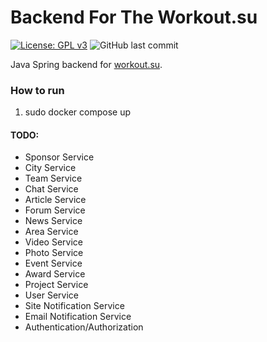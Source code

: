 # Backend For The Workout.su

[![License: GPL v3](https://img.shields.io/badge/License-GPLv3-blue.svg)](https://www.gnu.org/licenses/gpl-3.0)
![GitHub last commit](https://img.shields.io/github/last-commit/workout-backend/workout-backend)

Java Spring backend for [workout.su]().

### How to run
1. sudo docker compose up

#### TODO:
* Sponsor Service 
* City Service 
* Team Service 
* Chat Service 
* Article Service 
* Forum Service 
* News Service 
* Area Service 
* Video Service 
* Photo Service 
* Event Service 
* Award Service 
* Project Service  
* User Service 
* Site Notification Service
* Email Notification Service
* Authentication/Authorization